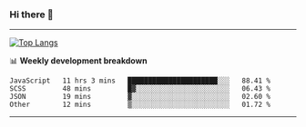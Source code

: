 ### Hi there 👋

-------
[![Top Langs](https://github-readme-stats.vercel.app/api/top-langs/?username=ashish-r)](https://github.com/anuraghazra/github-readme-stats)

📊 **Weekly development breakdown**
<!--START_SECTION:waka-->

```text
JavaScript   11 hrs 3 mins   ██████████████████████░░░   88.41 %
SCSS         48 mins         █▓░░░░░░░░░░░░░░░░░░░░░░░   06.43 %
JSON         19 mins         ▓░░░░░░░░░░░░░░░░░░░░░░░░   02.60 %
Other        12 mins         ▒░░░░░░░░░░░░░░░░░░░░░░░░   01.72 %
```

<!--END_SECTION:waka-->
-------

<!--
**ashish-r/ashish-r** is a ✨ _special_ ✨ repository because its `README.md` (this file) appears on your GitHub profile.

Here are some ideas to get you started:

- 🔭 I’m currently working on ...
- 🌱 I’m currently learning ...
- 👯 I’m looking to collaborate on ...
- 🤔 I’m looking for help with ...
- 💬 Ask me about ...
- 📫 How to reach me: ...
- 😄 Pronouns: ...
- ⚡ Fun fact: ...
-->
